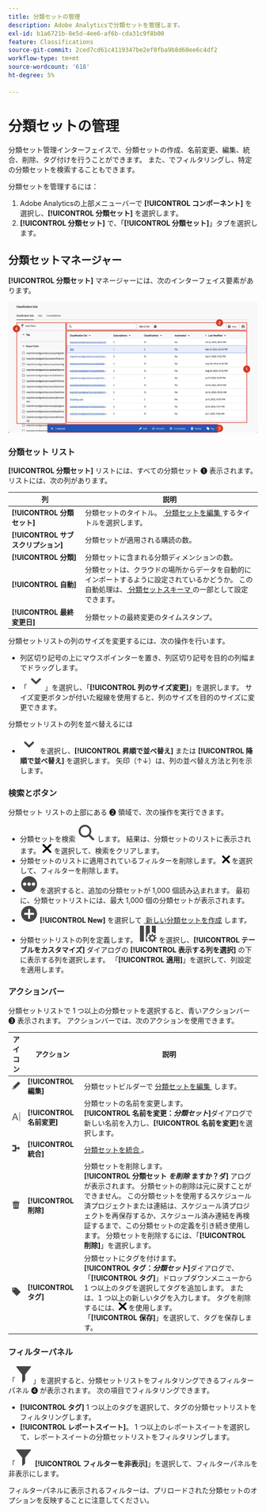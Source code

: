 ```yaml
---
title: 分類セットの管理
description: Adobe Analyticsで分類セットを管理します。
exl-id: b1a6721b-8e5d-4ee6-af6b-cda31c9f8b00
feature: Classifications
source-git-commit: 2ced7cd61c4119347be2ef0fba9b8d60ee6c4df2
workflow-type: tm+mt
source-wordcount: '618'
ht-degree: 5%

---
```


# 分類セットの管理

分類セット管理インターフェイスで、分類セットの作成、名前変更、編集、統合、削除、タグ付けを行うことができます。 また、でフィルタリングし、特定の分類セットを検索することもできます。

分類セットを管理するには：

1. Adobe Analyticsの上部メニューバーで **[!UICONTROL コンポーネント]** を選択し、**[!UICONTROL 分類セット]** を選択します。
1. **[!UICONTROL 分類セット]** で、「**[!UICONTROL 分類セット]**」タブを選択します。

## 分類セットマネージャー

**[!UICONTROL 分類セット]** マネージャーには、次のインターフェイス要素があります。

![&#x200B; 分類セットマネージャー &#x200B;](assets/classification-sets-manage.png)


### 分類セット リスト

**[!UICONTROL 分類セット]** リストには、すべての分類セット ➊ 表示されます。 リストには、次の列があります。

| 列 | 説明 |
|---|---|
| **[!UICONTROL 分類セット]** | 分類セットのタイトル。 [&#x200B; 分類セットを編集 &#x200B;](create.md#edit-a-classification-set) するタイトルを選択します。 |
| **[!UICONTROL サブスクリプション]** | 分類セットが適用される購読の数。 |
| **[!UICONTROL 分類]** | 分類セットに含まれる分類ディメンションの数。 |
| **[!UICONTROL 自動]** | 分類セットは、クラウドの場所からデータを自動的にインポートするように設定されているかどうか。 この自動処理は、[&#x200B; 分類セットスキーマ &#x200B;](schema.md) の一部として設定できます。 |
| **[!UICONTROL 最終変更日]** | 分類セットの最終変更のタイムスタンプ。 |

分類セットリストの列のサイズを変更するには、次の操作を行います。

* 列区切り記号の上にマウスポインターを置き、列区切り記号を目的の列幅までドラッグします。
* 「![&#x200B; 山形の下 &#x200B;](/help/assets/icons/ChevronDown.svg)」を選択し、「**[!UICONTROL 列のサイズ変更]**」を選択します。 サイズ変更ボタンが付いた縦線を使用すると、列のサイズを目的のサイズに変更できます。

分類セットリストの列を並べ替えるには

* ![ChevronDown](/help/assets/icons/ChevronDown.svg) を選択し、**[!UICONTROL 昇順で並べ替え]** または **[!UICONTROL 降順で並べ替え]** を選択します。 矢印（↑↓）は、列の並べ替え方法と列を示します。

### 検索とボタン

分類セット リストの上部にある ➋ 領域で、次の操作を実行できます。

* 分類セットを検索 ![&#x200B; 検索 &#x200B;](/help/assets/icons/Search.svg) します。 結果は、分類セットのリストに表示されます。 ![CrossSize200](/help/assets/icons/CrossSize200.svg) を選択して、検索をクリアします。
* 分類セットのリストに適用されているフィルターを削除します。 ![CrossSize100](/help/assets/icons/CrossSize100.svg) を選択して、フィルターを削除します。
* ![MoreCircle](/help/assets/icons/MoreCircle.svg) を選択すると、追加の分類セットが 1,000 個読み込まれます。 最初に、分類セットリストには、最大 1,000 個の分類セットが表示されます。
* ![AddCircle](/help/assets/icons/AddCircle.svg) **[!UICONTROL New]** を選択して [&#x200B; 新しい分類セットを作成 &#x200B;](create.md#create-a-classification-set) します。
* 分類セットリストの列を定義します。 ![ColumnSetting](/help/assets/icons/ColumnSetting.svg) を選択し、**[!UICONTROL テーブルをカスタマイズ]** ダイアログの **[!UICONTROL 表示する列を選択]** の下に表示する列を選択します。 「**[!UICONTROL 適用]**」を選択して、列設定を適用します。


### アクションバー

分類セットリストで 1 つ以上の分類セットを選択すると、青いアクションバー ➌ 表示されます。 アクションバーでは、次のアクションを使用できます。

| アイコン | アクション | 説明 |
|---|---|---|
| ![編集](/help/assets/icons/Edit.svg) | **[!UICONTROL 編集]** | 分類セットビルダーで [&#x200B; 分類セットを編集 &#x200B;](create.md#edit-a-classification-set) します。 |
| ![名前変更](/help/assets/icons/Rename.svg) | **[!UICONTROL 名前変更]** | 分類セットの名前を変更します。<br/>**[!UICONTROL 名前を変更：_分類セット_]**&#x200B;ダイアログで新しい名前を入力し、**[!UICONTROL 名前を変更]**&#x200B;を選択します。 |
| ![Merge](/help/assets/icons/Merge.svg) | **[!UICONTROL 統合]** | [&#x200B; 分類セットを統合 &#x200B;](/help/components/classifications/sets/consolidations/manage.md)。 |
| ![削除](/help/assets/icons/Delete.svg) | **[!UICONTROL 削除]** | 分類セットを削除します。<br/>**[!UICONTROL 分類セット _を削除_ ますか？ダ]** アログが表示されます。 分類セットの削除は元に戻すことができません。 この分類セットを使用するスケジュール済プロジェクトまたは連結は、スケジュール済プロジェクトを再保存するか、スケジュール済み連結を再検証するまで、この分類セットの定義を引き続き使用します。 分類セットを削除するには、「**[!UICONTROL 削除]**」を選択します。 |
| ![ラベル](/help/assets/icons/Label.svg) | **[!UICONTROL タグ]** | 分類セットにタグを付けます。<br/>**[!UICONTROL タグ：_分類セット_]**&#x200B;ダイアログで、「**[!UICONTROL タグ]**」ドロップダウンメニューから 1 つ以上のタグを選択してタグを追加します。 または、1 つ以上の新しいタグを入力します。 タグを削除するには、![CrossSize100](/help/assets/icons/CrossSize100.svg) を使用します。 <br/> 「**[!UICONTROL 保存]**」を選択して、タグを保存します。 |


### フィルターパネル

「![&#x200B; フィルター &#x200B;](/help/assets/icons/Filter.svg)」を選択すると、分類セットリストをフィルタリングできるフィルターパネル ➍ が表示されます。 次の項目でフィルタリングできます。

* **[!UICONTROL タグ]** 1 つ以上のタグを選択して、タグの分類セットリストをフィルタリングします。
* **[!UICONTROL レポートスイート]**。 1 つ以上のレポートスイートを選択して、レポートスイートの分類セットリストをフィルタリングします。

「![&#x200B; フィルター &#x200B;](/help/assets/icons/Filter.svg) **[!UICONTROL フィルターを非表示]**」を選択して、フィルターパネルを非表示にします。

フィルターパネルに表示されるフィルターは、プリロードされた分類セットのオプションを反映することに注意してください。


<!-- old content

The Classification set manager allows you to create, edit, or delete classification sets.

**[!UICONTROL Components]** > **[!UICONTROL Classification sets]** > **[!UICONTROL Sets]**

Classification sets consist of **Subscriptions** (report suite and dimension combinations) and **Classification names** (dimensions containing classification data). Subscriptions are configured under [Settings](settings.md), while classification names are configured under [Schema](schema.md).

## Filter classification sets

The left side of the Classification set manager provides filter settings to locate the desired classification set. Clicking the filter icon toggles the filter settings visibility. You can filter classification sets by **[!UICONTROL Tags]** or **[!UICONTROL Report suite]**.

![Classification set filters](../../assets/classification-set-filters.png)

Note that 1,000 classification sets are preloaded at a time. The filters shown in the left rail reflect the options for the sets that are preloaded.

## Classification set manager columns

The following columns are available in the Classification set manager:

* **[!UICONTROL Classification set]**: The classification set name. Clicking a classification set name edits its [settings](settings.md).
* **[!UICONTROL Subscriptions]**: The number of subscriptions that this classification set applies to.
* **[!UICONTROL Classifications]**: The number of classification dimensions that the classification set contains.
* **[!UICONTROL Automated]**: Determines if the classification set is configured to automatically import data from a cloud location. Automation can be configured in the classification set's [schema](schema.md).
* **[!UICONTROL Last Modified]**: The date and time that the classification set was last modified.

## Create or edit options

The following buttons are available in the Classification set manager:

* **[!UICONTROL Add]**: [Create](create.md) a classification set.
* **[!UICONTROL Search by title]**: Search for classification sets by name.
* **[!UICONTROL Load more]**: The Classification set manager initially displays up to 1000 classification sets. This button loads 1000 more classification sets.
* **Show/Hide columns**: Toggle visibility for any column besides [!UICONTROL Classification set].

Select one or more classification sets by clicking the checkbox next to the desired classification set. Selecting a classification set reveals the following options:

* **[!UICONTROL Tag]**: Add one or more tags to the selected classification sets, which allows you to organize or group classification sets to make them easier to locate in the future.
* **[!UICONTROL Delete]**: Deletes the classification set. Classification dimensions based on this classification set are no longer available. Scheduled projects using the deleted classification set continue using dependent dimensions until you resave the scheduled project.
* **[!UICONTROL Consolidate]**: Start a new [consolidation](../consolidations/process.md).
* **[!UICONTROL Rename]**: Rename the selected classification set.

-->